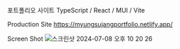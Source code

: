 포트폴리오 사이트
TypeScript / React / MUI / Vite

Production Site
https://myungsujangportfolio.netlify.app/

Screen Shot
![스크린샷 2024-07-08 오후 10 20 26](https://github.com/jms976/ms-portfolio/assets/25974307/ebfafd88-1cef-4c85-bed0-e19efd5b4be3)
